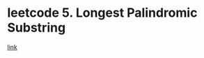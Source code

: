 # leetcode 5. Longest Palindromic Substring
[link](https://leetcode.com/problems/longest-palindromic-substring/)
